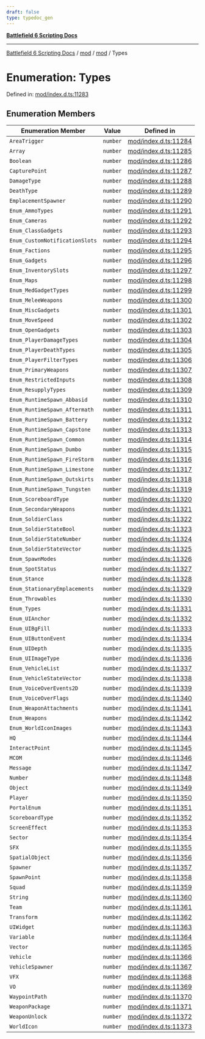 ```yaml
---
draft: false
type: typedoc_gen
---
```


[**Battlefield 6 Scripting Docs**](../../../_index.md)

***

[Battlefield 6 Scripting Docs](../../../_index.md) / [mod](../../_index.md) / [mod](../_index.md) / Types

# Enumeration: Types

Defined in: [mod/index.d.ts:11283](https://github.com/battlefield-portal-community/portal-docs/blob/6d87e21c5922a3efb03c634dbe98e5fe6e797672/generators/santiago/mod/index.d.ts#L11283)

## Enumeration Members

| Enumeration Member | Value | Defined in |
| ------ | ------ | ------ |
| <a id="areatrigger"></a> `AreaTrigger` | `number` | [mod/index.d.ts:11284](https://github.com/battlefield-portal-community/portal-docs/blob/6d87e21c5922a3efb03c634dbe98e5fe6e797672/generators/santiago/mod/index.d.ts#L11284) |
| <a id="array"></a> `Array` | `number` | [mod/index.d.ts:11285](https://github.com/battlefield-portal-community/portal-docs/blob/6d87e21c5922a3efb03c634dbe98e5fe6e797672/generators/santiago/mod/index.d.ts#L11285) |
| <a id="boolean"></a> `Boolean` | `number` | [mod/index.d.ts:11286](https://github.com/battlefield-portal-community/portal-docs/blob/6d87e21c5922a3efb03c634dbe98e5fe6e797672/generators/santiago/mod/index.d.ts#L11286) |
| <a id="capturepoint"></a> `CapturePoint` | `number` | [mod/index.d.ts:11287](https://github.com/battlefield-portal-community/portal-docs/blob/6d87e21c5922a3efb03c634dbe98e5fe6e797672/generators/santiago/mod/index.d.ts#L11287) |
| <a id="damagetype"></a> `DamageType` | `number` | [mod/index.d.ts:11288](https://github.com/battlefield-portal-community/portal-docs/blob/6d87e21c5922a3efb03c634dbe98e5fe6e797672/generators/santiago/mod/index.d.ts#L11288) |
| <a id="deathtype"></a> `DeathType` | `number` | [mod/index.d.ts:11289](https://github.com/battlefield-portal-community/portal-docs/blob/6d87e21c5922a3efb03c634dbe98e5fe6e797672/generators/santiago/mod/index.d.ts#L11289) |
| <a id="emplacementspawner"></a> `EmplacementSpawner` | `number` | [mod/index.d.ts:11290](https://github.com/battlefield-portal-community/portal-docs/blob/6d87e21c5922a3efb03c634dbe98e5fe6e797672/generators/santiago/mod/index.d.ts#L11290) |
| <a id="enum_ammotypes"></a> `Enum_AmmoTypes` | `number` | [mod/index.d.ts:11291](https://github.com/battlefield-portal-community/portal-docs/blob/6d87e21c5922a3efb03c634dbe98e5fe6e797672/generators/santiago/mod/index.d.ts#L11291) |
| <a id="enum_cameras"></a> `Enum_Cameras` | `number` | [mod/index.d.ts:11292](https://github.com/battlefield-portal-community/portal-docs/blob/6d87e21c5922a3efb03c634dbe98e5fe6e797672/generators/santiago/mod/index.d.ts#L11292) |
| <a id="enum_classgadgets"></a> `Enum_ClassGadgets` | `number` | [mod/index.d.ts:11293](https://github.com/battlefield-portal-community/portal-docs/blob/6d87e21c5922a3efb03c634dbe98e5fe6e797672/generators/santiago/mod/index.d.ts#L11293) |
| <a id="enum_customnotificationslots"></a> `Enum_CustomNotificationSlots` | `number` | [mod/index.d.ts:11294](https://github.com/battlefield-portal-community/portal-docs/blob/6d87e21c5922a3efb03c634dbe98e5fe6e797672/generators/santiago/mod/index.d.ts#L11294) |
| <a id="enum_factions"></a> `Enum_Factions` | `number` | [mod/index.d.ts:11295](https://github.com/battlefield-portal-community/portal-docs/blob/6d87e21c5922a3efb03c634dbe98e5fe6e797672/generators/santiago/mod/index.d.ts#L11295) |
| <a id="enum_gadgets"></a> `Enum_Gadgets` | `number` | [mod/index.d.ts:11296](https://github.com/battlefield-portal-community/portal-docs/blob/6d87e21c5922a3efb03c634dbe98e5fe6e797672/generators/santiago/mod/index.d.ts#L11296) |
| <a id="enum_inventoryslots"></a> `Enum_InventorySlots` | `number` | [mod/index.d.ts:11297](https://github.com/battlefield-portal-community/portal-docs/blob/6d87e21c5922a3efb03c634dbe98e5fe6e797672/generators/santiago/mod/index.d.ts#L11297) |
| <a id="enum_maps"></a> `Enum_Maps` | `number` | [mod/index.d.ts:11298](https://github.com/battlefield-portal-community/portal-docs/blob/6d87e21c5922a3efb03c634dbe98e5fe6e797672/generators/santiago/mod/index.d.ts#L11298) |
| <a id="enum_medgadgettypes"></a> `Enum_MedGadgetTypes` | `number` | [mod/index.d.ts:11299](https://github.com/battlefield-portal-community/portal-docs/blob/6d87e21c5922a3efb03c634dbe98e5fe6e797672/generators/santiago/mod/index.d.ts#L11299) |
| <a id="enum_meleeweapons"></a> `Enum_MeleeWeapons` | `number` | [mod/index.d.ts:11300](https://github.com/battlefield-portal-community/portal-docs/blob/6d87e21c5922a3efb03c634dbe98e5fe6e797672/generators/santiago/mod/index.d.ts#L11300) |
| <a id="enum_miscgadgets"></a> `Enum_MiscGadgets` | `number` | [mod/index.d.ts:11301](https://github.com/battlefield-portal-community/portal-docs/blob/6d87e21c5922a3efb03c634dbe98e5fe6e797672/generators/santiago/mod/index.d.ts#L11301) |
| <a id="enum_movespeed"></a> `Enum_MoveSpeed` | `number` | [mod/index.d.ts:11302](https://github.com/battlefield-portal-community/portal-docs/blob/6d87e21c5922a3efb03c634dbe98e5fe6e797672/generators/santiago/mod/index.d.ts#L11302) |
| <a id="enum_opengadgets"></a> `Enum_OpenGadgets` | `number` | [mod/index.d.ts:11303](https://github.com/battlefield-portal-community/portal-docs/blob/6d87e21c5922a3efb03c634dbe98e5fe6e797672/generators/santiago/mod/index.d.ts#L11303) |
| <a id="enum_playerdamagetypes"></a> `Enum_PlayerDamageTypes` | `number` | [mod/index.d.ts:11304](https://github.com/battlefield-portal-community/portal-docs/blob/6d87e21c5922a3efb03c634dbe98e5fe6e797672/generators/santiago/mod/index.d.ts#L11304) |
| <a id="enum_playerdeathtypes"></a> `Enum_PlayerDeathTypes` | `number` | [mod/index.d.ts:11305](https://github.com/battlefield-portal-community/portal-docs/blob/6d87e21c5922a3efb03c634dbe98e5fe6e797672/generators/santiago/mod/index.d.ts#L11305) |
| <a id="enum_playerfiltertypes"></a> `Enum_PlayerFilterTypes` | `number` | [mod/index.d.ts:11306](https://github.com/battlefield-portal-community/portal-docs/blob/6d87e21c5922a3efb03c634dbe98e5fe6e797672/generators/santiago/mod/index.d.ts#L11306) |
| <a id="enum_primaryweapons"></a> `Enum_PrimaryWeapons` | `number` | [mod/index.d.ts:11307](https://github.com/battlefield-portal-community/portal-docs/blob/6d87e21c5922a3efb03c634dbe98e5fe6e797672/generators/santiago/mod/index.d.ts#L11307) |
| <a id="enum_restrictedinputs"></a> `Enum_RestrictedInputs` | `number` | [mod/index.d.ts:11308](https://github.com/battlefield-portal-community/portal-docs/blob/6d87e21c5922a3efb03c634dbe98e5fe6e797672/generators/santiago/mod/index.d.ts#L11308) |
| <a id="enum_resupplytypes"></a> `Enum_ResupplyTypes` | `number` | [mod/index.d.ts:11309](https://github.com/battlefield-portal-community/portal-docs/blob/6d87e21c5922a3efb03c634dbe98e5fe6e797672/generators/santiago/mod/index.d.ts#L11309) |
| <a id="enum_runtimespawn_abbasid"></a> `Enum_RuntimeSpawn_Abbasid` | `number` | [mod/index.d.ts:11310](https://github.com/battlefield-portal-community/portal-docs/blob/6d87e21c5922a3efb03c634dbe98e5fe6e797672/generators/santiago/mod/index.d.ts#L11310) |
| <a id="enum_runtimespawn_aftermath"></a> `Enum_RuntimeSpawn_Aftermath` | `number` | [mod/index.d.ts:11311](https://github.com/battlefield-portal-community/portal-docs/blob/6d87e21c5922a3efb03c634dbe98e5fe6e797672/generators/santiago/mod/index.d.ts#L11311) |
| <a id="enum_runtimespawn_battery"></a> `Enum_RuntimeSpawn_Battery` | `number` | [mod/index.d.ts:11312](https://github.com/battlefield-portal-community/portal-docs/blob/6d87e21c5922a3efb03c634dbe98e5fe6e797672/generators/santiago/mod/index.d.ts#L11312) |
| <a id="enum_runtimespawn_capstone"></a> `Enum_RuntimeSpawn_Capstone` | `number` | [mod/index.d.ts:11313](https://github.com/battlefield-portal-community/portal-docs/blob/6d87e21c5922a3efb03c634dbe98e5fe6e797672/generators/santiago/mod/index.d.ts#L11313) |
| <a id="enum_runtimespawn_common"></a> `Enum_RuntimeSpawn_Common` | `number` | [mod/index.d.ts:11314](https://github.com/battlefield-portal-community/portal-docs/blob/6d87e21c5922a3efb03c634dbe98e5fe6e797672/generators/santiago/mod/index.d.ts#L11314) |
| <a id="enum_runtimespawn_dumbo"></a> `Enum_RuntimeSpawn_Dumbo` | `number` | [mod/index.d.ts:11315](https://github.com/battlefield-portal-community/portal-docs/blob/6d87e21c5922a3efb03c634dbe98e5fe6e797672/generators/santiago/mod/index.d.ts#L11315) |
| <a id="enum_runtimespawn_firestorm"></a> `Enum_RuntimeSpawn_FireStorm` | `number` | [mod/index.d.ts:11316](https://github.com/battlefield-portal-community/portal-docs/blob/6d87e21c5922a3efb03c634dbe98e5fe6e797672/generators/santiago/mod/index.d.ts#L11316) |
| <a id="enum_runtimespawn_limestone"></a> `Enum_RuntimeSpawn_Limestone` | `number` | [mod/index.d.ts:11317](https://github.com/battlefield-portal-community/portal-docs/blob/6d87e21c5922a3efb03c634dbe98e5fe6e797672/generators/santiago/mod/index.d.ts#L11317) |
| <a id="enum_runtimespawn_outskirts"></a> `Enum_RuntimeSpawn_Outskirts` | `number` | [mod/index.d.ts:11318](https://github.com/battlefield-portal-community/portal-docs/blob/6d87e21c5922a3efb03c634dbe98e5fe6e797672/generators/santiago/mod/index.d.ts#L11318) |
| <a id="enum_runtimespawn_tungsten"></a> `Enum_RuntimeSpawn_Tungsten` | `number` | [mod/index.d.ts:11319](https://github.com/battlefield-portal-community/portal-docs/blob/6d87e21c5922a3efb03c634dbe98e5fe6e797672/generators/santiago/mod/index.d.ts#L11319) |
| <a id="enum_scoreboardtype"></a> `Enum_ScoreboardType` | `number` | [mod/index.d.ts:11320](https://github.com/battlefield-portal-community/portal-docs/blob/6d87e21c5922a3efb03c634dbe98e5fe6e797672/generators/santiago/mod/index.d.ts#L11320) |
| <a id="enum_secondaryweapons"></a> `Enum_SecondaryWeapons` | `number` | [mod/index.d.ts:11321](https://github.com/battlefield-portal-community/portal-docs/blob/6d87e21c5922a3efb03c634dbe98e5fe6e797672/generators/santiago/mod/index.d.ts#L11321) |
| <a id="enum_soldierclass"></a> `Enum_SoldierClass` | `number` | [mod/index.d.ts:11322](https://github.com/battlefield-portal-community/portal-docs/blob/6d87e21c5922a3efb03c634dbe98e5fe6e797672/generators/santiago/mod/index.d.ts#L11322) |
| <a id="enum_soldierstatebool"></a> `Enum_SoldierStateBool` | `number` | [mod/index.d.ts:11323](https://github.com/battlefield-portal-community/portal-docs/blob/6d87e21c5922a3efb03c634dbe98e5fe6e797672/generators/santiago/mod/index.d.ts#L11323) |
| <a id="enum_soldierstatenumber"></a> `Enum_SoldierStateNumber` | `number` | [mod/index.d.ts:11324](https://github.com/battlefield-portal-community/portal-docs/blob/6d87e21c5922a3efb03c634dbe98e5fe6e797672/generators/santiago/mod/index.d.ts#L11324) |
| <a id="enum_soldierstatevector"></a> `Enum_SoldierStateVector` | `number` | [mod/index.d.ts:11325](https://github.com/battlefield-portal-community/portal-docs/blob/6d87e21c5922a3efb03c634dbe98e5fe6e797672/generators/santiago/mod/index.d.ts#L11325) |
| <a id="enum_spawnmodes"></a> `Enum_SpawnModes` | `number` | [mod/index.d.ts:11326](https://github.com/battlefield-portal-community/portal-docs/blob/6d87e21c5922a3efb03c634dbe98e5fe6e797672/generators/santiago/mod/index.d.ts#L11326) |
| <a id="enum_spotstatus"></a> `Enum_SpotStatus` | `number` | [mod/index.d.ts:11327](https://github.com/battlefield-portal-community/portal-docs/blob/6d87e21c5922a3efb03c634dbe98e5fe6e797672/generators/santiago/mod/index.d.ts#L11327) |
| <a id="enum_stance"></a> `Enum_Stance` | `number` | [mod/index.d.ts:11328](https://github.com/battlefield-portal-community/portal-docs/blob/6d87e21c5922a3efb03c634dbe98e5fe6e797672/generators/santiago/mod/index.d.ts#L11328) |
| <a id="enum_stationaryemplacements"></a> `Enum_StationaryEmplacements` | `number` | [mod/index.d.ts:11329](https://github.com/battlefield-portal-community/portal-docs/blob/6d87e21c5922a3efb03c634dbe98e5fe6e797672/generators/santiago/mod/index.d.ts#L11329) |
| <a id="enum_throwables"></a> `Enum_Throwables` | `number` | [mod/index.d.ts:11330](https://github.com/battlefield-portal-community/portal-docs/blob/6d87e21c5922a3efb03c634dbe98e5fe6e797672/generators/santiago/mod/index.d.ts#L11330) |
| <a id="enum_types"></a> `Enum_Types` | `number` | [mod/index.d.ts:11331](https://github.com/battlefield-portal-community/portal-docs/blob/6d87e21c5922a3efb03c634dbe98e5fe6e797672/generators/santiago/mod/index.d.ts#L11331) |
| <a id="enum_uianchor"></a> `Enum_UIAnchor` | `number` | [mod/index.d.ts:11332](https://github.com/battlefield-portal-community/portal-docs/blob/6d87e21c5922a3efb03c634dbe98e5fe6e797672/generators/santiago/mod/index.d.ts#L11332) |
| <a id="enum_uibgfill"></a> `Enum_UIBgFill` | `number` | [mod/index.d.ts:11333](https://github.com/battlefield-portal-community/portal-docs/blob/6d87e21c5922a3efb03c634dbe98e5fe6e797672/generators/santiago/mod/index.d.ts#L11333) |
| <a id="enum_uibuttonevent"></a> `Enum_UIButtonEvent` | `number` | [mod/index.d.ts:11334](https://github.com/battlefield-portal-community/portal-docs/blob/6d87e21c5922a3efb03c634dbe98e5fe6e797672/generators/santiago/mod/index.d.ts#L11334) |
| <a id="enum_uidepth"></a> `Enum_UIDepth` | `number` | [mod/index.d.ts:11335](https://github.com/battlefield-portal-community/portal-docs/blob/6d87e21c5922a3efb03c634dbe98e5fe6e797672/generators/santiago/mod/index.d.ts#L11335) |
| <a id="enum_uiimagetype"></a> `Enum_UIImageType` | `number` | [mod/index.d.ts:11336](https://github.com/battlefield-portal-community/portal-docs/blob/6d87e21c5922a3efb03c634dbe98e5fe6e797672/generators/santiago/mod/index.d.ts#L11336) |
| <a id="enum_vehiclelist"></a> `Enum_VehicleList` | `number` | [mod/index.d.ts:11337](https://github.com/battlefield-portal-community/portal-docs/blob/6d87e21c5922a3efb03c634dbe98e5fe6e797672/generators/santiago/mod/index.d.ts#L11337) |
| <a id="enum_vehiclestatevector"></a> `Enum_VehicleStateVector` | `number` | [mod/index.d.ts:11338](https://github.com/battlefield-portal-community/portal-docs/blob/6d87e21c5922a3efb03c634dbe98e5fe6e797672/generators/santiago/mod/index.d.ts#L11338) |
| <a id="enum_voiceoverevents2d"></a> `Enum_VoiceOverEvents2D` | `number` | [mod/index.d.ts:11339](https://github.com/battlefield-portal-community/portal-docs/blob/6d87e21c5922a3efb03c634dbe98e5fe6e797672/generators/santiago/mod/index.d.ts#L11339) |
| <a id="enum_voiceoverflags"></a> `Enum_VoiceOverFlags` | `number` | [mod/index.d.ts:11340](https://github.com/battlefield-portal-community/portal-docs/blob/6d87e21c5922a3efb03c634dbe98e5fe6e797672/generators/santiago/mod/index.d.ts#L11340) |
| <a id="enum_weaponattachments"></a> `Enum_WeaponAttachments` | `number` | [mod/index.d.ts:11341](https://github.com/battlefield-portal-community/portal-docs/blob/6d87e21c5922a3efb03c634dbe98e5fe6e797672/generators/santiago/mod/index.d.ts#L11341) |
| <a id="enum_weapons"></a> `Enum_Weapons` | `number` | [mod/index.d.ts:11342](https://github.com/battlefield-portal-community/portal-docs/blob/6d87e21c5922a3efb03c634dbe98e5fe6e797672/generators/santiago/mod/index.d.ts#L11342) |
| <a id="enum_worldiconimages"></a> `Enum_WorldIconImages` | `number` | [mod/index.d.ts:11343](https://github.com/battlefield-portal-community/portal-docs/blob/6d87e21c5922a3efb03c634dbe98e5fe6e797672/generators/santiago/mod/index.d.ts#L11343) |
| <a id="hq"></a> `HQ` | `number` | [mod/index.d.ts:11344](https://github.com/battlefield-portal-community/portal-docs/blob/6d87e21c5922a3efb03c634dbe98e5fe6e797672/generators/santiago/mod/index.d.ts#L11344) |
| <a id="interactpoint"></a> `InteractPoint` | `number` | [mod/index.d.ts:11345](https://github.com/battlefield-portal-community/portal-docs/blob/6d87e21c5922a3efb03c634dbe98e5fe6e797672/generators/santiago/mod/index.d.ts#L11345) |
| <a id="mcom"></a> `MCOM` | `number` | [mod/index.d.ts:11346](https://github.com/battlefield-portal-community/portal-docs/blob/6d87e21c5922a3efb03c634dbe98e5fe6e797672/generators/santiago/mod/index.d.ts#L11346) |
| <a id="message"></a> `Message` | `number` | [mod/index.d.ts:11347](https://github.com/battlefield-portal-community/portal-docs/blob/6d87e21c5922a3efb03c634dbe98e5fe6e797672/generators/santiago/mod/index.d.ts#L11347) |
| <a id="number"></a> `Number` | `number` | [mod/index.d.ts:11348](https://github.com/battlefield-portal-community/portal-docs/blob/6d87e21c5922a3efb03c634dbe98e5fe6e797672/generators/santiago/mod/index.d.ts#L11348) |
| <a id="object"></a> `Object` | `number` | [mod/index.d.ts:11349](https://github.com/battlefield-portal-community/portal-docs/blob/6d87e21c5922a3efb03c634dbe98e5fe6e797672/generators/santiago/mod/index.d.ts#L11349) |
| <a id="player"></a> `Player` | `number` | [mod/index.d.ts:11350](https://github.com/battlefield-portal-community/portal-docs/blob/6d87e21c5922a3efb03c634dbe98e5fe6e797672/generators/santiago/mod/index.d.ts#L11350) |
| <a id="portalenum"></a> `PortalEnum` | `number` | [mod/index.d.ts:11351](https://github.com/battlefield-portal-community/portal-docs/blob/6d87e21c5922a3efb03c634dbe98e5fe6e797672/generators/santiago/mod/index.d.ts#L11351) |
| <a id="scoreboardtype"></a> `ScoreboardType` | `number` | [mod/index.d.ts:11352](https://github.com/battlefield-portal-community/portal-docs/blob/6d87e21c5922a3efb03c634dbe98e5fe6e797672/generators/santiago/mod/index.d.ts#L11352) |
| <a id="screeneffect"></a> `ScreenEffect` | `number` | [mod/index.d.ts:11353](https://github.com/battlefield-portal-community/portal-docs/blob/6d87e21c5922a3efb03c634dbe98e5fe6e797672/generators/santiago/mod/index.d.ts#L11353) |
| <a id="sector"></a> `Sector` | `number` | [mod/index.d.ts:11354](https://github.com/battlefield-portal-community/portal-docs/blob/6d87e21c5922a3efb03c634dbe98e5fe6e797672/generators/santiago/mod/index.d.ts#L11354) |
| <a id="sfx"></a> `SFX` | `number` | [mod/index.d.ts:11355](https://github.com/battlefield-portal-community/portal-docs/blob/6d87e21c5922a3efb03c634dbe98e5fe6e797672/generators/santiago/mod/index.d.ts#L11355) |
| <a id="spatialobject"></a> `SpatialObject` | `number` | [mod/index.d.ts:11356](https://github.com/battlefield-portal-community/portal-docs/blob/6d87e21c5922a3efb03c634dbe98e5fe6e797672/generators/santiago/mod/index.d.ts#L11356) |
| <a id="spawner"></a> `Spawner` | `number` | [mod/index.d.ts:11357](https://github.com/battlefield-portal-community/portal-docs/blob/6d87e21c5922a3efb03c634dbe98e5fe6e797672/generators/santiago/mod/index.d.ts#L11357) |
| <a id="spawnpoint"></a> `SpawnPoint` | `number` | [mod/index.d.ts:11358](https://github.com/battlefield-portal-community/portal-docs/blob/6d87e21c5922a3efb03c634dbe98e5fe6e797672/generators/santiago/mod/index.d.ts#L11358) |
| <a id="squad"></a> `Squad` | `number` | [mod/index.d.ts:11359](https://github.com/battlefield-portal-community/portal-docs/blob/6d87e21c5922a3efb03c634dbe98e5fe6e797672/generators/santiago/mod/index.d.ts#L11359) |
| <a id="string"></a> `String` | `number` | [mod/index.d.ts:11360](https://github.com/battlefield-portal-community/portal-docs/blob/6d87e21c5922a3efb03c634dbe98e5fe6e797672/generators/santiago/mod/index.d.ts#L11360) |
| <a id="team"></a> `Team` | `number` | [mod/index.d.ts:11361](https://github.com/battlefield-portal-community/portal-docs/blob/6d87e21c5922a3efb03c634dbe98e5fe6e797672/generators/santiago/mod/index.d.ts#L11361) |
| <a id="transform"></a> `Transform` | `number` | [mod/index.d.ts:11362](https://github.com/battlefield-portal-community/portal-docs/blob/6d87e21c5922a3efb03c634dbe98e5fe6e797672/generators/santiago/mod/index.d.ts#L11362) |
| <a id="uiwidget"></a> `UIWidget` | `number` | [mod/index.d.ts:11363](https://github.com/battlefield-portal-community/portal-docs/blob/6d87e21c5922a3efb03c634dbe98e5fe6e797672/generators/santiago/mod/index.d.ts#L11363) |
| <a id="variable"></a> `Variable` | `number` | [mod/index.d.ts:11364](https://github.com/battlefield-portal-community/portal-docs/blob/6d87e21c5922a3efb03c634dbe98e5fe6e797672/generators/santiago/mod/index.d.ts#L11364) |
| <a id="vector"></a> `Vector` | `number` | [mod/index.d.ts:11365](https://github.com/battlefield-portal-community/portal-docs/blob/6d87e21c5922a3efb03c634dbe98e5fe6e797672/generators/santiago/mod/index.d.ts#L11365) |
| <a id="vehicle"></a> `Vehicle` | `number` | [mod/index.d.ts:11366](https://github.com/battlefield-portal-community/portal-docs/blob/6d87e21c5922a3efb03c634dbe98e5fe6e797672/generators/santiago/mod/index.d.ts#L11366) |
| <a id="vehiclespawner"></a> `VehicleSpawner` | `number` | [mod/index.d.ts:11367](https://github.com/battlefield-portal-community/portal-docs/blob/6d87e21c5922a3efb03c634dbe98e5fe6e797672/generators/santiago/mod/index.d.ts#L11367) |
| <a id="vfx"></a> `VFX` | `number` | [mod/index.d.ts:11368](https://github.com/battlefield-portal-community/portal-docs/blob/6d87e21c5922a3efb03c634dbe98e5fe6e797672/generators/santiago/mod/index.d.ts#L11368) |
| <a id="vo"></a> `VO` | `number` | [mod/index.d.ts:11369](https://github.com/battlefield-portal-community/portal-docs/blob/6d87e21c5922a3efb03c634dbe98e5fe6e797672/generators/santiago/mod/index.d.ts#L11369) |
| <a id="waypointpath"></a> `WaypointPath` | `number` | [mod/index.d.ts:11370](https://github.com/battlefield-portal-community/portal-docs/blob/6d87e21c5922a3efb03c634dbe98e5fe6e797672/generators/santiago/mod/index.d.ts#L11370) |
| <a id="weaponpackage"></a> `WeaponPackage` | `number` | [mod/index.d.ts:11371](https://github.com/battlefield-portal-community/portal-docs/blob/6d87e21c5922a3efb03c634dbe98e5fe6e797672/generators/santiago/mod/index.d.ts#L11371) |
| <a id="weaponunlock"></a> `WeaponUnlock` | `number` | [mod/index.d.ts:11372](https://github.com/battlefield-portal-community/portal-docs/blob/6d87e21c5922a3efb03c634dbe98e5fe6e797672/generators/santiago/mod/index.d.ts#L11372) |
| <a id="worldicon"></a> `WorldIcon` | `number` | [mod/index.d.ts:11373](https://github.com/battlefield-portal-community/portal-docs/blob/6d87e21c5922a3efb03c634dbe98e5fe6e797672/generators/santiago/mod/index.d.ts#L11373) |
